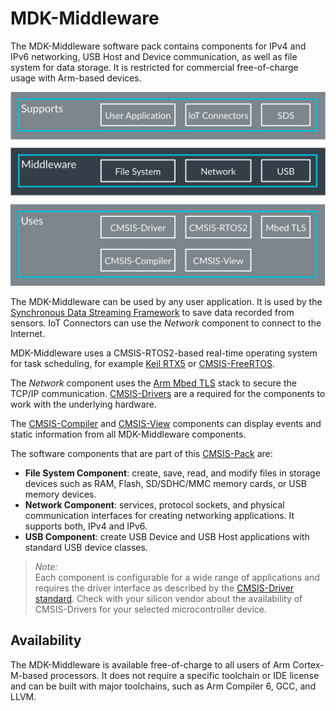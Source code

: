 # MDK-Middleware

The MDK-Middleware software pack contains components for IPv4 and IPv6 networking, USB Host and Device communication, as well as file system for data storage. It is restricted for commercial free-of-charge usage with Arm-based devices.

![MDK-Middleware](./Doxygen/General/src/images/MDK-Middleware.svg)

The MDK-Middleware can be used by any user application. It is used by the [Synchronous Data Streaming Framework](https://github.com/ARM-software/SDS-Framework) to save data recorded from sensors. IoT Connectors can use the *Network* component to connect to the Internet.

MDK-Middleware uses a CMSIS-RTOS2-based real-time operating system for task scheduling, for example [Keil RTX5](https://github.com/ARM-software/CMSIS-RTX) or [CMSIS-FreeRTOS](https://github.com/arm-software/CMSIS-freertos).

The *Network* component uses the [Arm Mbed TLS](https://www.keil.com/pack/ARM.mbedTLS.3.1.0.pack) stack to secure the TCP/IP communication. [CMSIS-Drivers](https://arm-software.github.io/CMSIS_6/latest/Driver/index.html) are a required for the components to work with the underlying hardware.

The [CMSIS-Compiler](https://github.com/arm-software/cmsis-compiler) and [CMSIS-View](https://github.com/arm-software/cmsis-view) components can display events and static information from all MDK-Middleware components.

The software components that are part of this [CMSIS-Pack](https://open-cmsis-pack.github.io/Open-CMSIS-Pack-Spec/main/html/index.html) are:

- **File System Component**: create, save, read, and modify files in storage devices such as RAM, Flash, SD/SDHC/MMC memory cards, or USB memory devices.
- **Network Component**: services, protocol sockets, and physical communication interfaces for creating networking applications. It supports both, IPv4 and IPv6.
- **USB Component**: create USB Device and USB Host applications with standard USB device classes.

> *Note:*  
> Each component is configurable for a wide range of applications and requires the driver interface as described by the [CMSIS-Driver standard](https://arm-software.github.io/CMSIS_6/latest/Driver/index.html). Check with your silicon vendor about the availability of CMSIS-Drivers for your selected microcontroller device.

## Availability

The MDK-Middleware is available free-of-charge to all users of Arm Cortex-M-based processors. It does not require a specific toolchain or IDE license and can be built with major toolchains, such as Arm Compiler 6, GCC, and LLVM.
